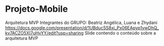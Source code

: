 # Projeto-Mobile
Arquitetura MVP
Integrantes do GRUPO: Beatriz Angélica, Luana e Zhydani
https://docs.google.com/presentation/d/1UBduc5S8xj_Px06EApyp1vwDhQ_kv7ACZO5XI7uHvYY/edit?usp=sharing
Slide contendo o conteúdo sobre a arquitetura MVP
